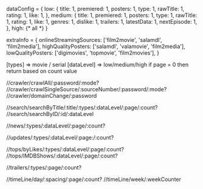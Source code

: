 dataConfig = {
    low: {
        title: 1,
        premiered: 1,
        posters: 1,
        type: 1,
        rawTitle: 1,
        rating: 1,
        like: 1,
    },
    medium: {
        title: 1,
        premiered: 1,
        posters: 1,
        type: 1,
        rawTitle: 1,
        rating: 1,
        like: 1,
        genres: 1,
        dislike: 1,
        trailers: 1,
        latestData: 1,
        nextEpisode: 1,
    },
    high: {* all *}
}

extraInfo = {
    onlineStreamingSources: ['film2movie', 'salamdl', 'film2media'],
    highQualityPosters: ['salamdl', 'valamovie', 'film2media'],
    lowQualityPosters: ['digimovies', 'topmovie', 'film2movies'],
}


[types] => movie / serial
[dataLevel] => low/medium/high
if page = 0 then return based on count value

//crawler/crawlAll/:password/:mode?
//crawler/crawlSingleSource/:sourceNumber/:password/:mode?
//crawler/domainChange/:password

//search/searchByTitle/:title/:types/:dataLevel/:page/:count?
//search/searchByID/:id/:dataLevel

//news/:types/:dataLevel/:page/:count?

//updates/:types/:dataLevel/:page:/:count?

//tops/byLikes/:types/:dataLevel/:page/:count?
//tops/IMDBShows/:dataLevel/:page/:count?

//trailers/:types/:page/:count?

//timeLine/day/:spacing/:page/:count?
//timeLine/week/:weekCounter
